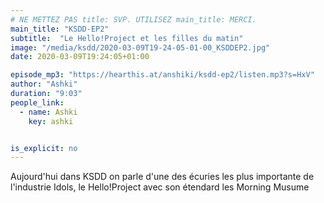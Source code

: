 ```yaml
---
# NE METTEZ PAS title: SVP. UTILISEZ main_title: MERCI.
main_title: "KSDD-EP2"
subtitle:  "Le Hello!Project et les filles du matin"
image: "/media/ksdd/2020-03-09T19-24-05-01-00_KSDDEP2.jpg"
date: 2020-03-09T19:24:05+01:00

episode_mp3: "https://hearthis.at/anshiki/ksdd-ep2/listen.mp3?s=HxV"
author: "Ashki"
duration: "9:03"
people_link: 
  - name: Ashki
    key: ashki


is_explicit: no
---
```


<PodcastHeader/>

<!-- ECRIRE LA DESCRIPTION DE L'EPISODE SOUS CETTE LIGNE -->
Aujourd'hui dans KSDD on parle d'une des écuries les plus importante de l'industrie Idols, le Hello!Project avec son étendard les Morning Musume

